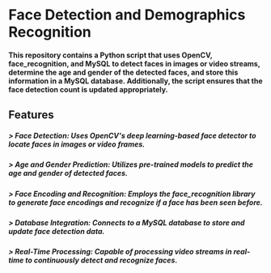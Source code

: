 # Face Detection and Demographics Recognition

#### This repository contains a Python script that uses OpenCV, face_recognition, and MySQL to detect faces in images or video streams, determine the age and gender of the detected faces, and store this information in a MySQL database. Additionally, the script ensures that the face detection count is updated appropriately.

## Features

##### > Face Detection: Uses OpenCV's deep learning-based face detector to locate faces in images or video frames.
##### > Age and Gender Prediction: Utilizes pre-trained models to predict the age and gender of detected faces.
##### > Face Encoding and Recognition: Employs the face_recognition library to generate face encodings and recognize if a face has been seen before.
##### > Database Integration: Connects to a MySQL database to store and update face detection data.
##### > Real-Time Processing: Capable of processing video streams in real-time to continuously detect and recognize faces.
